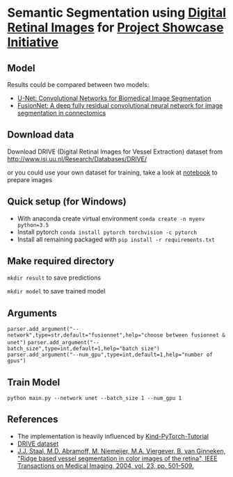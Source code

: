 # Semantic Segmentation using [Digital Retinal Images](http://www.isi.uu.nl/Research/Databases/DRIVE/) for [Project Showcase Initiative](https://sites.google.com/udacity.com/pytorch-scholarship-facebook/community/project-showcase)

## Model

Results could be compared between two models:
- [U-Net: Convolutional Networks for Biomedical Image Segmentation](https://arxiv.org/abs/1505.04597)
- [FusionNet: A deep fully residual convolutional neural network for image segmentation in connectomics](https://arxiv.org/abs/1612.05360)

## Download data

Download DRIVE (Digital Retinal Images for Vessel Extraction) dataset from http://www.isi.uu.nl/Research/Databases/DRIVE/

or you could use your own dataset for training, take a look at [notebook](https://github.com/romran/pytorch-semantic-segmentation/blob/master/prepare_data.ipynb) to prepare images

## Quick setup (for Windows)

- With anaconda create virtual environment `conda create -n myenv python=3.5`
- Install pytorch `conda install pytorch torchvision -c pytorch `
- Install all remaining packaged with `pip install -r requirements.txt`

## Make required directory

`mkdir result` to save predictions

`mkdir model` to save trained model

## Arguments

`parser.add_argument("--network",type=str,default="fusionnet",help="choose between fusionnet & unet")`
`parser.add_argument("--batch_size",type=int,default=1,help="batch size")`
`parser.add_argument("--num_gpu",type=int,default=1,help="number of gpus")`

## Train Model

`python main.py --network unet --batch_size 1 --num_gpu 1`
 
## References 

- The implementation is heavily influenced by [Kind-PyTorch-Tutorial](https://github.com/GunhoChoi/Kind-PyTorch-Tutorial)
- [DRIVE dataset](http://www.isi.uu.nl/Research/Databases/DRIVE/)  
- [J.J. Staal, M.D. Abramoff, M. Niemeijer, M.A. Viergever, B. van Ginneken, "Ridge based vessel segmentation in color images of the retina", IEEE Transactions on Medical Imaging, 2004, vol. 23, pp. 501-509.](ttp://www.isi.uu.nl/Research/Databases/DRIVE/id=855.html)